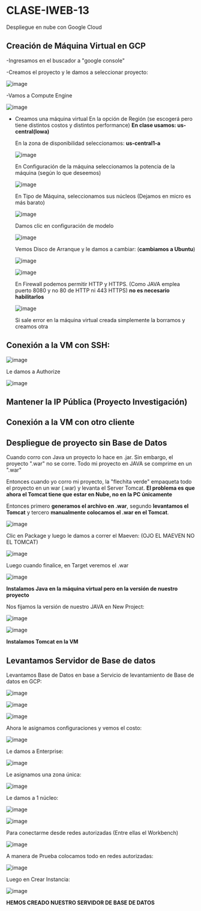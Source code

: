 # CLASE-IWEB-13
Despliegue en nube con Google Cloud

## Creación de Máquina Virtual en GCP

-Ingresamos en el buscador a "google console"

-Creamos el proyecto y le damos a seleccionar proyecto:

![image](https://github.com/SergioABS0813/CLASE-IWEB-13/assets/134556600/f74ad273-17d4-4d91-88be-b0a5afaf63c5)

-Vamos a Compute Engine

![image](https://github.com/SergioABS0813/CLASE-IWEB-13/assets/134556600/30644c59-0345-4282-88b9-8b42f0ac8eee)

- Creamos una máquina virtual
  En la opción de Región (se escogerá pero tiene distintos costos y distintos performance) **En clase usamos: us-central(lowa)**

  En la zona de disponibilidad seleccionamos: **us-central1-a**
  
  ![image](https://github.com/SergioABS0813/CLASE-IWEB-13/assets/134556600/4a5a5afb-0ea8-4b8e-8427-0bfa579caeda)
  
  En Configuración de la máquina seleccionamos la potencia de la máquina (según lo que deseemos)

  ![image](https://github.com/SergioABS0813/CLASE-IWEB-13/assets/134556600/ee487219-74d2-4472-92f2-f34e675c8f3a)
  
  En Tipo de Máquina, seleccionamos sus núcleos (Dejamos en micro es más barato)

  ![image](https://github.com/SergioABS0813/CLASE-IWEB-13/assets/134556600/6238a3e6-04ab-4974-8488-c17ae7bebaa1)
  
  Damos clic en configuración de modelo

  ![image](https://github.com/SergioABS0813/CLASE-IWEB-13/assets/134556600/0eaf5c1f-cf53-4f9e-968c-4268abfc2237)

  Vemos Disco de Arranque y le damos a cambiar: (**cambiamos a Ubuntu**)

  ![image](https://github.com/SergioABS0813/CLASE-IWEB-13/assets/134556600/46536522-822c-4c81-b9c1-1a9d7fcf7bbc)

  ![image](https://github.com/SergioABS0813/CLASE-IWEB-13/assets/134556600/0ba87b7c-1246-407c-8e17-265f23473073)

  En Firewall podemos permitir HTTP y HTTPS. (Como JAVA emplea puerto 8080 y no 80 de HTTP ni 443 HTTPS) **no es necesario habilitarlos**

  ![image](https://github.com/SergioABS0813/CLASE-IWEB-13/assets/134556600/3080d3be-cd68-4ec0-a4e7-93a7d90fec03)

  Si sale error en la máquina virtual creada simplemente la borramos y creamos otra
  
## Conexión a la VM con SSH:

![image](https://github.com/SergioABS0813/CLASE-IWEB-13/assets/134556600/1bad46c8-05de-4a50-8b41-d617a09df476)

Le damos a Authorize

![image](https://github.com/SergioABS0813/CLASE-IWEB-13/assets/134556600/da01d4e5-f0f4-4521-b4bf-fd01cef229ca)

## Mantener la IP Pública (Proyecto Investigación)

## Conexión a la VM con otro cliente

## Despliegue de proyecto sin Base de Datos

Cuando corro con Java un proyecto lo hace en .jar. Sin embargo, el proyecto ".war" no se corre. Todo mi proyecto en JAVA se comprime en un ".war"

Entonces cuando yo corro mi proyecto, la "flechita verde" empaqueta todo el proyecto en un war (.war) y levanta el Server Tomcat. **El problema es que ahora el Tomcat tiene que estar en Nube, no en la PC únicamente**

Entonces primero **generamos el archivo en .war**, segundo **levantamos el Tomcat** y tercero **manualmente colocamos el .war en el Tomcat**.

![image](https://github.com/SergioABS0813/CLASE-IWEB-13/assets/134556600/a56f0dcb-3d34-45dc-8bac-36184b8f119e)

Clic en Package y luego le damos a correr el Maeven: (OJO EL MAEVEN NO EL TOMCAT)

![image](https://github.com/SergioABS0813/CLASE-IWEB-13/assets/134556600/6fb676dc-9648-4e42-80f2-7b5495e07078)

Luego cuando finalice, en Target veremos el .war

![image](https://github.com/SergioABS0813/CLASE-IWEB-13/assets/134556600/b3528a78-deff-4ad5-85e9-cf06010f075f)

**Instalamos Java en la máquina virtual pero en la versión de nuestro proyecto**

Nos fijamos la versión de nuestro JAVA en New Project:

![image](https://github.com/SergioABS0813/CLASE-IWEB-13/assets/134556600/4e02a49c-d63f-428b-8e8a-01101194e712)

![image](https://github.com/SergioABS0813/CLASE-IWEB-13/assets/134556600/f1ed278d-5505-4061-94aa-4f77d6b83dcb)

**Instalamos Tomcat en la VM**




## Levantamos Servidor de Base de datos
Levantamos Base de Datos en base a Servicio de levantamiento de Base de datos en GCP:

![image](https://github.com/SergioABS0813/CLASE-IWEB-13/assets/134556600/e9406924-8737-4589-8de1-bbc4d0e47e79)

![image](https://github.com/SergioABS0813/CLASE-IWEB-13/assets/134556600/eb7b2aaa-5a67-47a2-86a5-b2a8546ccd11)

![image](https://github.com/SergioABS0813/CLASE-IWEB-13/assets/134556600/8fc74cd9-d8f1-4d37-b50f-ffcdaf571590)

Ahora le asignamos configuraciones y vemos el costo:

![image](https://github.com/SergioABS0813/CLASE-IWEB-13/assets/134556600/99485b8f-745b-4ed4-ba0f-45dd1da1fa33)

Le damos a Enterprise:

![image](https://github.com/SergioABS0813/CLASE-IWEB-13/assets/134556600/0498858d-fd5e-4da5-9497-267a868a8a62)

Le asignamos una zona única:

![image](https://github.com/SergioABS0813/CLASE-IWEB-13/assets/134556600/37eece97-544e-4e18-a062-6cd0848229b5)

Le damos a 1 núcleo:

![image](https://github.com/SergioABS0813/CLASE-IWEB-13/assets/134556600/3ce9daa9-e045-4a35-9ee9-3cc47bec36b7)

![image](https://github.com/SergioABS0813/CLASE-IWEB-13/assets/134556600/b0220b8d-b36f-489a-acaf-a1bcec3b7071)

Para conectarme desde redes autorizadas (Entre ellas el Workbench)

![image](https://github.com/SergioABS0813/CLASE-IWEB-13/assets/134556600/d8edddef-880a-4cef-879f-fec08171508f)

A manera de Prueba colocamos todo en redes autorizadas:

![image](https://github.com/SergioABS0813/CLASE-IWEB-13/assets/134556600/72c3e24a-457e-4ed5-9035-b5f924cfe61b)

Luego en Crear Instancia:

![image](https://github.com/SergioABS0813/CLASE-IWEB-13/assets/134556600/393a71b4-6a08-4949-ba0c-8d195b4a2ac2)

**HEMOS CREADO NUESTRO SERVIDOR DE BASE DE DATOS**






  





  

